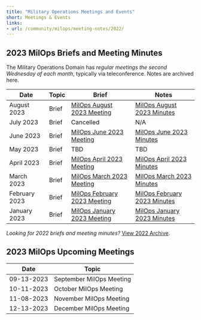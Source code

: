 ```yaml
---
title: "Military Operations Meetings and Events"
short: Meetings & Events
links:
- url: /community/milops/meeting-notes/2022/
---
```


## 2023 MilOps Briefs and Meeting Minutes

The Military Operations Domain has *regular meetings the second Wednesday of each month*, typically via teleconference. Notes are archived here.

|Date|Topic|Brief|Notes|
|---|---|---|---|
|August 2023|Brief|[MilOps August 2023 Meeting](MILOPS_Aug2023_Public_Meeting.pdf)|[MilOps August 2023 Minutes](MILOPS_Meeting_Minutes_09Aug23.pdf)|
|July 2023|Brief|Cancelled|N/A|
|June 2023|Brief|[MilOps June 2023 Meeting](MILOPS_14June23_StakeholderEngagement_final.pdf)|[MilOps June 2023 Minutes](MILOPS_Meeting_Minutes_14Jun23.pdf)|
|May 2023|Brief|TBD|TBD|
|April 2023|Brief|[MilOps April 2023 Meeting](MILOPS_April2023_StakeholderEngagement.pdf)|[MilOps April 2023 Minutes](MILOPS_April_2023_StakeholderEngagement.pdf)|
|March 2023|Brief|[MilOps March 2023 Meeting](MILOPS_08_Mar_StakeholderEngagement.pdf)|[MilOps March 2023 Minutes](MILOPS_Meeting_Minutes_08Mar23.pdf)|
|February 2023|Brief|[MilOps February 2023 Meeting](NIEM_MilOps_08Feb23_StakeholderEngagement_v0.1.pdf)|[MilOps February 2023 Minutes](MILOPS_Meeting_Minutes_08FEB23.pdf)|
|January 2023|Brief|[MilOps January 2023 Meeting](MILOPS_11_Jan_StakeholderEngagement.pdf)|[MilOps January 2023 Minutes](MILOPS_Meeting_Minutes_11JAN23.pdf)|

*Looking for 2022 briefs and meeting minutes?* [View 2022 Archive](/community/milops/meeting-notes/2022).

## 2023 MilOps Upcoming Meetings

|Date|Topic|
|---|---|
|09-13-2023|September MilOps Meeting|
|10-11-2023|October MilOps Meeting|
|11-08-2023|November MilOps Meeting|
|12-13-2023|December MilOps Meeting|
